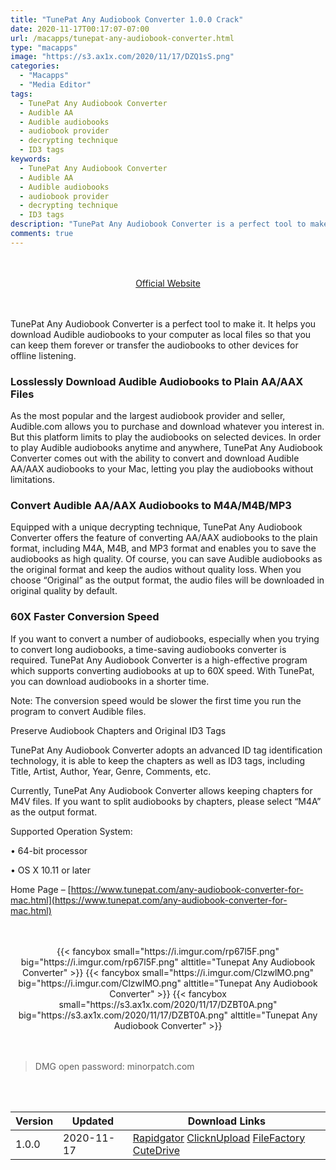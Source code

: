 ```yaml
---
title: "TunePat Any Audiobook Converter 1.0.0 Crack"
date: 2020-11-17T00:17:07-07:00
url: /macapps/tunepat-any-audiobook-converter.html
type: "macapps"
image: "https://s3.ax1x.com/2020/11/17/DZQ1sS.png"
categories:
  - "Macapps"
  - "Media Editor"
tags:
  - TunePat Any Audiobook Converter
  - Audible AA
  - Audible audiobooks
  - audiobook provider
  - decrypting technique
  - ID3 tags
keywords:
  - TunePat Any Audiobook Converter
  - Audible AA
  - Audible audiobooks
  - audiobook provider
  - decrypting technique
  - ID3 tags
description: "TunePat Any Audiobook Converter is a perfect tool to make it. It helps you download Audible audiobooks to your computer as local files so that you can keep them forever or transfer the audiobooks to other devices for offline listening"
comments: true
---
```


<br/>
<br/>
<center>
<a href="https://www.tunepat.com/any-audiobook-converter-for-mac.html" target="blank"><div class="border border-blue-500 rounded-lg transition duration-500 
    ease-in-out w-48 text-lg text-blue-500 text-center hover:bg-blue-500 hover:text-white">
  Official Website 
</div></a>
</center>
<br/>
<br/>

TunePat Any Audiobook Converter is a perfect tool to make it. It helps you download Audible audiobooks to your computer as local files so that you can keep them forever or transfer the audiobooks to other devices for offline listening.


### Losslessly Download Audible Audiobooks to Plain AA/AAX Files

As the most popular and the largest audiobook provider and seller, Audible.com allows you to purchase and download whatever you interest in. But this platform limits to play the audiobooks on selected devices.
In order to play Audible audiobooks anytime and anywhere, TunePat Any Audiobook Converter comes out with the ability to convert and download Audible AA/AAX audiobooks to your Mac, letting you play the audiobooks without limitations.

### Convert Audible AA/AAX Audiobooks to M4A/M4B/MP3

Equipped with a unique decrypting technique, TunePat Any Audiobook Converter offers the feature of converting AA/AAX audiobooks to the plain format, including M4A, M4B, and MP3 format and enables you to save the audiobooks as high quality. Of course, you can save Audible audiobooks as the original format and keep the audios without quality loss. When you choose “Original” as the output format, the audio files will be downloaded in original quality by default.

### 60X Faster Conversion Speed

If you want to convert a number of audiobooks, especially when you trying to convert long audiobooks, a time-saving audiobooks converter is required. TunePat Any Audiobook Converter is a high-effective program which supports converting audiobooks at up to 60X speed. With TunePat, you can download audiobooks in a shorter time.

Note: The conversion speed would be slower the first time you run the program to convert Audible files.

Preserve Audiobook Chapters and Original ID3 Tags

TunePat Any Audiobook Converter adopts an advanced ID tag identification technology, it is able to keep the chapters as well as ID3 tags, including Title, Artist, Author, Year, Genre, Comments, etc.

Currently, TunePat Any Audiobook Converter allows keeping chapters for M4V files. If you want to split audiobooks by chapters, please select “M4A” as the output format.

 

Supported Operation System:

• 64-bit processor

• OS X 10.11 or later

 

Home Page – [https://www.tunepat.com/any-audiobook-converter-for-mac.html](https://www.tunepat.com/any-audiobook-converter-for-mac.html)

<script async src="https://pagead2.googlesyndication.com/pagead/js/adsbygoogle.js"></script>
<ins class="adsbygoogle"
     style="display:block; text-align:center;"
     data-ad-layout="in-article"
     data-ad-format="fluid"
     data-ad-client="ca-pub-8746275014476192"
     data-ad-slot="5144997159"></ins>
<script>
     (adsbygoogle = window.adsbygoogle || []).push({});
</script>
<br/>
<br/>


<center>
<div class="w-full grid grid-cols-3 flex gap-2">
{{< fancybox small="https://i.imgur.com/rp67l5F.png" big="https://i.imgur.com/rp67l5F.png" alttitle="Tunepat Any Audiobook Converter" >}}
{{< fancybox small="https://i.imgur.com/ClzwlMO.png" big="https://i.imgur.com/ClzwlMO.png" alttitle="Tunepat Any Audiobook Converter" >}}
{{< fancybox small="https://s3.ax1x.com/2020/11/17/DZBT0A.png" big="https://s3.ax1x.com/2020/11/17/DZBT0A.png" alttitle="Tunepat Any Audiobook Converter" >}}
</div>
</center>

<br/>
<br/>


> DMG open password: minorpatch.com

<br/>
<br/>
<div id="history_version" class="history_version">

| Version | Updated | Download Links |
| ---- | ---- | ---- |
| 1.0.0 | 2020-11-17 | [Rapidgator](https://ouo.io/u4PB9c)   [ClicknUpload](https://ouo.io/ABnVXG)   [FileFactory](https://ouo.io/w4Ruzq)   [CuteDrive](https://ouo.io/DXfuREf) |

</div>
